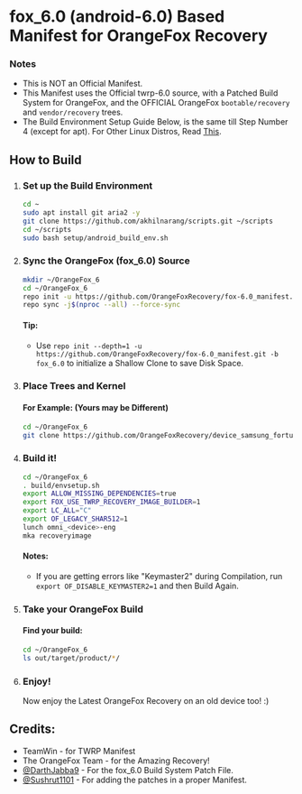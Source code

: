 # fox_6.0 (android-6.0) Based Manifest for OrangeFox Recovery #

### Notes ###
- This is NOT an Official Manifest.
- This Manifest uses the Official twrp-6.0 source, with a Patched Build System for OrangeFox, and the OFFICIAL OrangeFox `bootable/recovery` and `vendor/recovery` trees.
- The Build Environment Setup Guide Below, is the same till Step Number 4 (except for apt). For Other Linux Distros, Read [This](https://github.com/akhilnarang/scripts.git).


## How to Build ##
 1. ### Set up the Build Environment ###
    ```bash
    cd ~
    sudo apt install git aria2 -y
    git clone https://github.com/akhilnarang/scripts.git ~/scripts
    cd ~/scripts
    sudo bash setup/android_build_env.sh 
    ```
 2. ### Sync the OrangeFox (fox_6.0) Source ###
    ```bash
    mkdir ~/OrangeFox_6
    cd ~/OrangeFox_6
    repo init -u https://github.com/OrangeFoxRecovery/fox-6.0_manifest.git -b fox_6.0
    repo sync -j$(nproc --all) --force-sync
    ```
      #### Tip: ####
      - Use ```repo init --depth=1 -u https://github.com/OrangeFoxRecovery/fox-6.0_manifest.git -b fox_6.0``` to initialize a Shallow Clone to save Disk Space.
 3. ### Place Trees and Kernel
    #### For Example: (Yours may be Different) ####
    ```bash
    cd ~/OrangeFox_6
    git clone https://github.com/OrangeFoxRecovery/device_samsung_fortuna3g.git device/samsung/fortuna3g
    ```
 4. ### Build it! ###
    ```bash
    cd ~/OrangeFox_6
    . build/envsetup.sh
    export ALLOW_MISSING_DEPENDENCIES=true
    export FOX_USE_TWRP_RECOVERY_IMAGE_BUILDER=1
    export LC_ALL="C"
    export OF_LEGACY_SHAR512=1
    lunch omni_<device>-eng
    mka recoveryimage
    ```
       #### Notes: ####
       - If you are getting errors like "Keymaster2" during Compilation, run ```export OF_DISABLE_KEYMASTER2=1``` and then Build Again.
 5. ### Take your OrangeFox Build ###
       #### Find your build: ####
       ```bash
       cd ~/OrangeFox_6
       ls out/target/product/*/
       ```
 6. ### Enjoy! ###
    Now enjoy the Latest OrangeFox Recovery on an old device too! :)
## Credits: ##
- TeamWin - for TWRP Manifest
- The OrangeFox Team - for the Amazing Recovery!
- [@DarthJabba9](https://gitlab.com/DarthJabba9) - For the fox_6.0 Build System Patch File.
- [@Sushrut1101](https://github.com/Sushrut1101) - For adding the patches in a proper Manifest.
